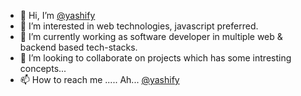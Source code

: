 - 👋 Hi, I’m [@yashify](http://yashify.in)
- 👀 I’m interested in web technologies, javascript preferred.
- 🌱 I’m currently working as software developer in multiple web & backend based tech-stacks.
- 💞️ I’m looking to collaborate on projects which has some intresting concepts...
- 📫 How to reach me ..... Ah... [@yashify](https://www.instagram.com/yashify/) 

<!---
yashify/yashify is a ✨ special ✨ repository because its `README.md` (this file) appears on your GitHub profile.
You can click the Preview link to take a look at your changes.
--->
